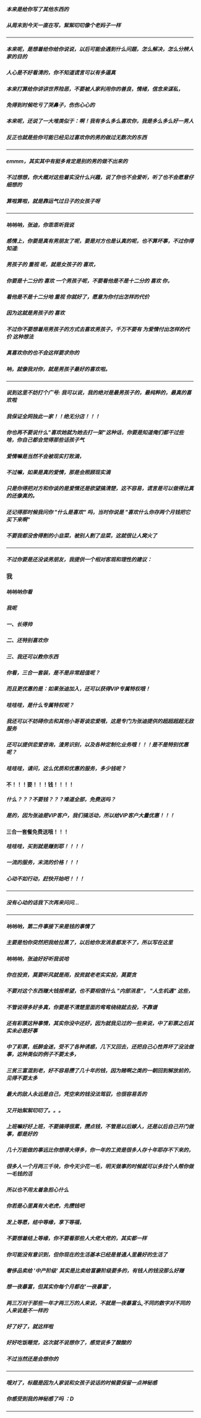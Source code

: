 
##### 本来是给你写了其他东西的
##### 从周末到今天一直在写，絮絮叨叨像个老妈子一样

-----------

##### 本来呢，是想着给你给你说说，以后可能会遇到什么问题，怎么解决，怎么分辨人家的目的
##### 人心是不好看清的，你不知道谎言可以有多逼真
##### 本来打算给你讲讲世界险恶，不要被人家利用你的善良，情绪，信念来谋私，
##### 免得到时候吃亏了哭鼻子，伤伤心心的
##### 本来呢，还说了一大堆类似于：啊！我有多么多么喜欢你，我是多么多么好一男人
##### 反正也就是些你可能已经见过喜欢你的男的做过无数次的东西

-----------

##### emmm，其实其中有挺多肯定是别的男的做不出来的

##### 不过想想，你大概对这些着实没什么兴趣，说了你也不会爱听，听了也不会愿意仔细想的

##### 算啦算啦，就是靠运气过日子的女孩子呀


------------

##### 呐呐呐，张迪，你乖乖听我说

##### 感情上，你要是真有男朋友了呢，要是对方也是认真的呢，也不算坏事，不过你得知道:
##### 男孩子的 重视 呢，就是女孩子的 喜欢，
##### 你要是十二分的 喜欢 一个男孩子呢，不要看他是不是十二分的 喜欢 你，
##### 看他是不是十二分地 重视 你就好了，愿意为你付出怎样的代价
##### 因为这就是男孩子的 喜欢 

##### 不过你不要想着用男孩子的方式去喜欢男孩子，千万不要有 为爱情付出怎样的代价 这种想法
##### 真喜欢你的也不会这样要求你的
##### 呐，就像我对你，就是男孩子最好的喜欢啦。

-----

##### 说到这里不妨打个广号: 我可以说，我的绝对是最男孩子的，最纯粹的，最真的喜欢啦
##### 我保证全网独此一家！！绝无分店！！！

##### 你也再不要说什么"喜欢她就为她去打一架"这种话，你要是知道俺们都干过些啥，你自己都会觉得那些话孩子气

##### 爱情嘛是当然不会被现实打败滴，
##### 不过嘛，如果是真的爱情，那是会照顾现实滴

##### 只是你得把对方和你谈的是爱情还是欲望搞清楚，这不容易，谎言是可以做得比真的还像真的。
##### 还记得那时候我问你 "什么是喜欢" 吗，当时你说是 "喜欢什么你存两个月钱把它买下来啊"
##### 不要我都没舍得割的小韭菜，被别人割了韭菜，这就很让人窝火了

-------

##### 不过你要是还没谈男朋友，我提供一个相对客观和理性的建议：

### 我

##### 呐呐呐你看
##### 我呢
##### 一、长得帅
##### 二、还特别喜欢你
##### 三、我还可以教你东西
##### 你看，三合一套装，是不是非常超值呢？ 
##### 而且更优惠的是：如果张迪加入，还可以获得VIP专属特权哦！
##### 哇哇哇，是什么专属特权呢？
##### 我还可以不妨碍你去和其他小哥哥谈恋爱哦，这是专门为张迪提供的超超超超无敌服务
##### 还可以提供恋爱咨询，渣男识别，以及各种定制化业务哦！！！是不是特别优惠呢？

##### 哇哇哇，请问，这么优质和优惠的服务，多少钱呢？

#### 不！！！要！！！钱！！！！
##### 什么？？？不要钱？？？难道全部，免费送吗？
##### 是的，因为张迪是VIP客户，我们搞活动，所以给VIP客户大量优惠！！！
#### 三合一套餐免费送哦！！！
##### 哇哇哇，买到就是赚到耶！！！！

##### 一流的服务，末流的价格！！！

##### 心动不如行动，赶快开始吧！！！

--------

##### 没有心动的话我下次再来问问...

---------

##### 呐呐呐，第二件事接下来是钱的事情了

##### 主要是怕你突然把我给拉黑了，以后给你发消息都发不了，所以写在这里
##### 呐呐呐，张迪好好听我说哈

##### 你在投资，莫要听风就是雨，投资就老老实实投，莫要贪
##### 不要对这个东西赚大钱报希望，也不要相信什么 "内部消息"， "人生机遇" 这些，
##### 不管说得多好多真，你要是不清楚里面的弯弯绕绕就去投，不靠谱

##### 还有彩票这种事情，其实你没中还好，因为就我见过的一些来说，中了彩票之后其实未必是好事
##### 中了彩票，纸醉金迷，受不了各种诱惑，几下又回去，还把自己心性弄坏了没法做事，这种类似的例子不要太多，
##### 三贫三富混到老，好不容易攒了几十年的钱，因为赌啊之类的一朝回到解放前的，见得不要太多
##### 最大的敌人永远是自己，凭空来的钱没法驾驭，也很容易丢的

##### 又开始絮絮叨叨了。。。

##### 上班嘛好好上班，不要搞得很累，攒点钱，不管是以后嫁人，还是以后自己开门做事，都是好的
##### 几十万能做的事远比你想得大得多，你一年的工资是很多人存十年耶存不下来的，
##### 很多人一个月两三千块，你今天少花一毛，明天做事的时候就可以多找个人帮你做一毛钱的活
##### 所以也不用太着急担心什么
##### 你若是心里真有大老虎，先攒钱吧
##### 发上等愿，结中等缘，享下等福，
##### 不要想着结上等缘，你不要看那些人大佬大佬的，其实都一样

##### 你可能没有意识到，但你现在的生活基本已经是普通人里最好的生活了
##### 奢侈品卖给 '中产阶级' 其实是比卖给富豪阶级要多的，有钱人的钱没那么好赚
##### 想一夜暴富，但其实你每个月都在'一夜暴富'，
##### 两三万对于那些一年才两三万的人来说，不就是一夜暴富么,不同的数字对不同的人来说是不一样的

##### 好了好了，就这样啦

##### 好好吃饭睡觉，这次就不说想你了，感觉说多了酸酸的

##### 不过当然还是会想你的

------

##### 哦对了，标题是因为人家说和女孩子说话的时候要保留一点神秘感
##### 你感受到我的神秘感了吗 ：D

------
